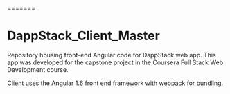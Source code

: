 =======
# DappStack_Client_Master
Repository housing front-end Angular code for DappStack web app. This app was developed for the capstone project in the Coursera Full Stack Web Development course.

Client uses the Angular 1.6 front end framework with webpack for bundling.
